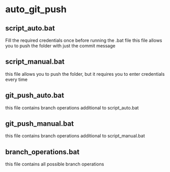 # auto_git_push

## script_auto.bat
Fill the required credentials once before running the .bat file
this file allows you to push the folder with just the commit message

## script_manual.bat
this file allows you to push the folder, but it requires you to enter credentials every time

## git_push_auto.bat
this file contains branch operations additional to script_auto.bat

## git_push_manual.bat
this file contains branch operations additional to script_manual.bat

## branch_operations.bat
this file contains all possible branch operations